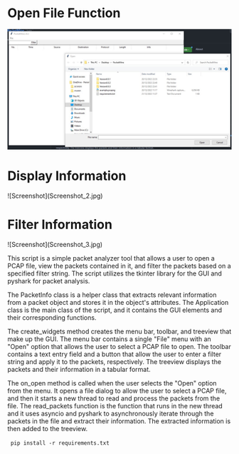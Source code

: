 <h1>Open File Function</h1>

![Screenshot](Screenshot_1.jpg)

<h1>Display Information</h1>
![Screenshot](Screenshot_2.jpg)
<h1>Filter Information</h1>
![Screenshot](Screenshot_3.jpg)

This script is a simple packet analyzer tool that allows a user to open a PCAP file, view the packets contained in it, and filter the packets based on a specified filter string. The script utilizes the tkinter library for the GUI and pyshark for packet analysis.

The PacketInfo class is a helper class that extracts relevant information from a packet object and stores it in the object's attributes. The Application class is the main class of the script, and it contains the GUI elements and their corresponding functions.

The create_widgets method creates the menu bar, toolbar, and treeview that make up the GUI. The menu bar contains a single "File" menu with an "Open" option that allows the user to select a PCAP file to open. The toolbar contains a text entry field and a button that allow the user to enter a filter string and apply it to the packets, respectively. The treeview displays the packets and their information in a tabular format.

The on_open method is called when the user selects the "Open" option from the menu. It opens a file dialog to allow the user to select a PCAP file, and then it starts a new thread to read and process the packets from the file. The read_packets function is the function that runs in the new thread and it uses asyncio and pyshark to asynchronously iterate through the packets in the file and extract their information. The extracted information is then added to the treeview.


<code> pip install -r requirements.txt </code>
